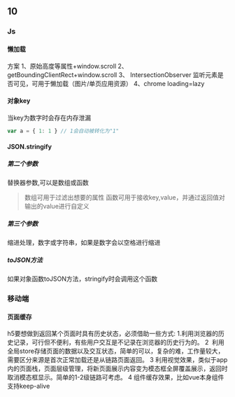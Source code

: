 ## 10
### Js
#### 懒加载
方案
1、原始高度等属性+window.scroll
2、getBoundingClientRect+window.scroll
3、
IntersectionObserver	监听元素是否可见，可用于懒加载（图片/单页应用资源）
4、chrome loading=lazy

#### 对象key
当key为数字时会存在内存泄漏
```js
var a = { 1: 1 } // 1会自动被转化为"1"

```

#### JSON.stringify
##### 第二个参数
替换器参数,可以是数组或函数
> 数组可用于过滤出想要的属性
> 函数可用于接收key,value，并通过返回值对输出的value进行自定义

##### 第三个参数
缩进处理，数字或字符串，如果是数字会以空格进行缩进

##### toJSON方法
如果对象函数toJSON方法，stringify时会调用这个函数



### 移动端
#### 页面缓存
h5要想做到返回某个页面时具有历史状态，必须借助一些方式:
1.利用浏览器的历史记录，可行但不便利，有些用户交互是不记录在浏览器的历史行为的。
2  利用全局store存储页面的数据以及交互状态，简单的可以，复杂的难，工作量较大，需要区分来源是首次正常加载还是从链路页面返回。
3 利用视觉效果，类似于app内的页面栈，页面层级管理，将新页面展示内容变为模态框全屏覆盖展示，返回时取消模态框显示。简单的1-2级链路可考虑。
4 组件缓存效果，比如vue本身组件支持keep-alive